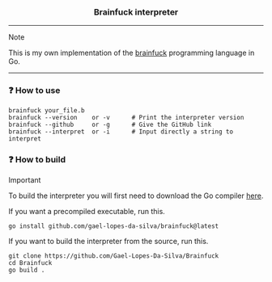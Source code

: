 <h3 align="center">
    Brainfuck interpreter
</h3>

---

> [!NOTE]
> This is my own implementation of the [brainfuck](https://en.wikipedia.org/wiki/Brainfuck) programming language in Go.

---

### :question: How to use
~~~
brainfuck your_file.b
brainfuck --version    or -v      # Print the interpreter version
brainfuck --github     or -g      # Give the GitHub link
brainfuck --interpret  or -i      # Input directly a string to interpret
~~~

### :question: How to build
> [!IMPORTANT]
> To build the interpreter you will first need to download the Go compiler [here](https://go.dev/dl/).

If you want a precompiled executable, run this.
~~~console
go install github.com/gael-lopes-da-silva/brainfuck@latest
~~~

If you want to build the interpreter from the source, run this.
~~~console
git clone https://github.com/Gael-Lopes-Da-Silva/Brainfuck
cd Brainfuck
go build .
~~~
